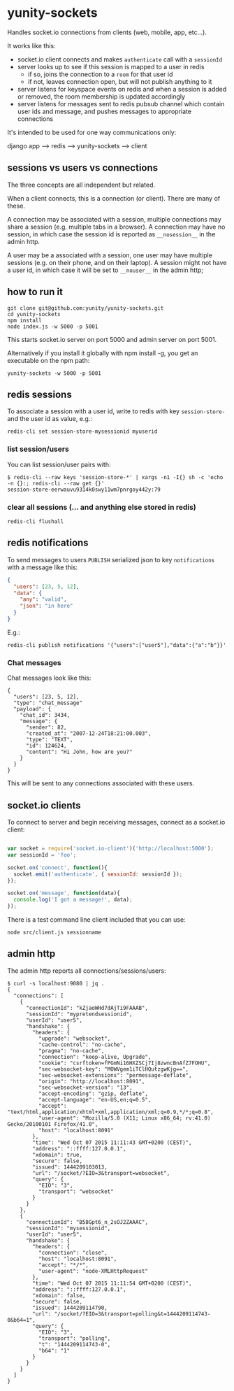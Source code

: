 # yunity-sockets

Handles socket.io connections from clients (web, mobile, app, etc...).

It works like this:

- socket.io client connects and makes `authenticate` call with a `sessionId`
- server looks up to see if this session is mapped to a user in redis
  - if so, joins the connection to a `room` for that user id
  - if not, leaves connection open, but will not publish anything to it
- server listens for keyspace events on redis and when a session is added or removed, the room membership is updated accordingly
- server listens for messages sent to redis pubsub channel which contain user ids and message, and pushes messages to appropriate connections

It's intended to be used for one way communications only:

django app --> redis --> yunity-sockets --> client

## sessions vs users vs connections

The three concepts are all independent but related.

When a client connects, this is a connection (or client). There are many of these.

A connection may be associated with a session, multiple connections may share a session (e.g. multiple tabs in a browser). A connection may have no session, in which case the session id is reported as `__nosession__` in the admin http.

A user may be a associated with a session, one user may have multiple sessions (e.g. on their phone, and on their laptop). A session might not have a user id, in which case it will be set to `__nouser__` in the admin http;


## how to run it

```
git clone git@github.com:yunity/yunity-sockets.git
cd yunity-sockets
npm install
node index.js -w 5000 -p 5001
```

This starts socket.io server on port 5000 and admin server on port 5001.


Alternatively if you install it globally with npm install -g, you get an executable on the npm path:

```
yunity-sockets -w 5000 -p 5001
```

## redis sessions

To associate a session with a user id, write to redis with key `session-store-` and the user id as value, e.g.:

```
redis-cli set session-store-mysessionid myuserid
```

### list session/users

You can list session/user pairs with:

```
$ redis-cli --raw keys 'session-store-*' | xargs -n1 -I{} sh -c 'echo -n {}:; redis-cli --raw get {}'
session-store-eerwauvu9314k0swy11wm7pnrgoy442y:79
```

### clear all sessions (... and anything else stored in redis)

```
redis-cli flushall
```

## redis notifications

To send messages to users `PUBLISH` serialized json to key `notifications` with a message like this:

```json
{
  "users": [23, 5, 12],
  "data": {
    "any": "valid",
    "json": "in here"
  }
}
```

E.g.:

```
redis-cli publish notifications '{"users":["user5"],"data":{"a":"b"}}'
```

### Chat messages

Chat messages look like this:

```
{
  "users": [23, 5, 12],
  "type": "chat_message"
  "payload": {
    "chat_id": 3434,
    "message": {
      "sender": 82,
      "created_at": "2007-12-24T18:21:00.003",
      "type": "TEXT",
      "id": 124624,
      "content": "Hi John, how are you?"
    }
  }
}
```

This will be sent to any connections associated with these users.

## socket.io clients

To connect to server and begin receiving messages, connect as a socket.io client:

```js

var socket = require('socket.io-client')('http://localhost:5000');
var sessionId = 'foo';

socket.on('connect', function(){
  socket.emit('authenticate', { sessionId: sessionId });
});

socket.on('message', function(data){
  console.log('I got a message!', data);
});

```

There is a test command line client included that you can use:

```
node src/client.js sessionname
```

## admin http

The admin http reports all connections/sessions/users:

```
$ curl -s localhost:9080 | jq .
{
  "connections": [
    {
      "connectionId": "kZjaoWHd7dAjTi9FAAAB",
      "sessionId": "mypretendsessionid",
      "userId": "user5",
      "handshake": {
        "headers": {
          "upgrade": "websocket",
          "cache-control": "no-cache",
          "pragma": "no-cache",
          "connection": "keep-alive, Upgrade",
          "cookie": "csrftoken=fPGmNi16HXZSCj7Ij8zwncBnAfZ7FOHU",
          "sec-websocket-key": "MOWVgem1iTClHQutzgwKjg==",
          "sec-websocket-extensions": "permessage-deflate",
          "origin": "http://localhost:8091",
          "sec-websocket-version": "13",
          "accept-encoding": "gzip, deflate",
          "accept-language": "en-US,en;q=0.5",
          "accept": "text/html,application/xhtml+xml,application/xml;q=0.9,*/*;q=0.8",
          "user-agent": "Mozilla/5.0 (X11; Linux x86_64; rv:41.0) Gecko/20100101 Firefox/41.0",
          "host": "localhost:8091"
        },
        "time": "Wed Oct 07 2015 11:11:43 GMT+0200 (CEST)",
        "address": "::ffff:127.0.0.1",
        "xdomain": true,
        "secure": false,
        "issued": 1444209103013,
        "url": "/socket/?EIO=3&transport=websocket",
        "query": {
          "EIO": "3",
          "transport": "websocket"
        }
      }
    },
    {
      "connectionId": "B58Gpt6_n_2sOJ2ZAAAC",
      "sessionId": "mysessionid",
      "userId": "user5",
      "handshake": {
        "headers": {
          "connection": "close",
          "host": "localhost:8091",
          "accept": "*/*",
          "user-agent": "node-XMLHttpRequest"
        },
        "time": "Wed Oct 07 2015 11:11:54 GMT+0200 (CEST)",
        "address": "::ffff:127.0.0.1",
        "xdomain": false,
        "secure": false,
        "issued": 1444209114790,
        "url": "/socket/?EIO=3&transport=polling&t=1444209114743-0&b64=1",
        "query": {
          "EIO": "3",
          "transport": "polling",
          "t": "1444209114743-0",
          "b64": "1"
        }
      }
    }
  ]
}
```
